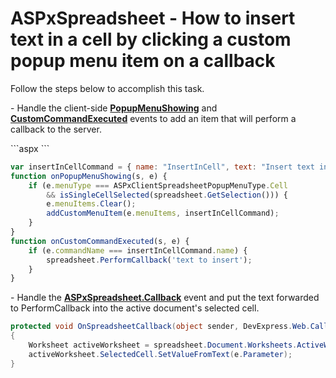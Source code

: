 # ASPxSpreadsheet - How to insert text in a cell by clicking a custom popup menu item on a callback

Follow the steps below to accomplish this task.

<p>- Handle the client-side <strong><a href="https://documentation.devexpress.com/AspNet/DevExpress.Web.ASPxSpreadsheet.SpreadsheetClientSideEvents.PopupMenuShowing.property">PopupMenuShowing</a></strong> and <strong><a href="https://documentation.devexpress.com/AspNet/DevExpress.Web.ASPxSpreadsheet.SpreadsheetClientSideEvents.CustomCommandExecuted.property">CustomCommandExecuted</a></strong> events to add an item that will perform a callback to the server.</p>
```aspx
<ClientSideEvents PopupMenuShowing="onPopupMenuShowing" CustomCommandExecuted="onCustomCommandExecuted" />
```

```js
var insertInCellCommand = { name: "InsertInCell", text: "Insert text in this cell" };
function onPopupMenuShowing(s, e) {
	if (e.menuType === ASPxClientSpreadsheetPopupMenuType.Cell
		&& isSingleCellSelected(spreadsheet.GetSelection())) {
		e.menuItems.Clear();
		addCustomMenuItem(e.menuItems, insertInCellCommand);
	}
}
function onCustomCommandExecuted(s, e) {
	if (e.commandName === insertInCellCommand.name) {
		spreadsheet.PerformCallback('text to insert');
	}
}
```

<p>- Handle the <strong><a href="https://documentation.devexpress.com/AspNet/DevExpress.Web.ASPxSpreadsheet.ASPxSpreadsheet.Callback.event">ASPxSpreadsheet.Callback</a></strong> event and put the text forwarded to PerformCallback into the active document's selected cell.</p>

```cs
protected void OnSpreadsheetCallback(object sender, DevExpress.Web.CallbackEventArgsBase e)
{
	Worksheet activeWorksheet = spreadsheet.Document.Worksheets.ActiveWorksheet;
	activeWorksheet.SelectedCell.SetValueFromText(e.Parameter);
}
```
